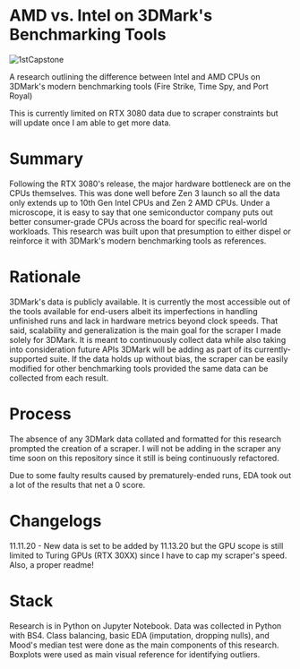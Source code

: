 # AMD vs. Intel on 3DMark's Benchmarking Tools

![1stCapstone](https://user-images.githubusercontent.com/67496237/98881344-9caba900-243e-11eb-9d4a-1c1006587696.png)

A research outlining the difference between Intel and AMD CPUs on 3DMark's modern benchmarking tools
(Fire Strike, Time Spy, and Port Royal)

This is currently limited on RTX 3080 data due to scraper constraints but will update once I am able to get more data.

# Summary

Following the RTX 3080's release, the major hardware bottleneck are on the CPUs themselves. This was done well before Zen 3 launch so all the data only extends up to 10th Gen Intel CPUs and Zen 2 AMD CPUs. Under a microscope, it is easy to say that one semiconductor company puts out better consumer-grade CPUs across the board for specific real-world workloads. This research was built upon that presumption to either dispel or reinforce it with 3DMark's modern benchmarking tools as references.

# Rationale

3DMark's data is publicly available. It is currently the most accessible out of the tools available for end-users albeit its imperfections in handling unfinished runs and lack in hardware metrics beyond clock speeds. That said, scalability and generalization is the main goal for the scraper I made solely for 3DMark. It is meant to continuously collect data while also taking into consideration future APIs 3DMark will be adding as part of its currently-supported suite. If the data holds up without bias, the scraper can be easily modified for other benchmarking tools provided the same data can be collected from each result.

# Process

The absence of any 3DMark data collated and formatted for this research prompted the creation of a scraper. I will not be adding in the scraper any time soon on this repository since it still is being continuously refactored.

Due to some faulty results caused by prematurely-ended runs, EDA took out a lot of the results that net a 0 score.

# Changelogs

11.11.20 - New data is set to be added by 11.13.20 but the GPU scope is still limited to Turing GPUs (RTX 30XX) since I have to cap my scraper's speed. Also, a proper readme!

# Stack

Research is in Python on Jupyter Notebook.
Data was collected in Python with BS4.
Class balancing, basic EDA (imputation, dropping nulls), and Mood's median test were done as the main components of this research.
Boxplots were used as main visual reference for identifying outliers.
